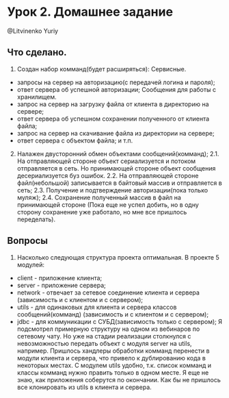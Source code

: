 # Урок 2. Домашнее задание
@Litvinenko Yuriy

## Что сделано.
1. Создан набор комманд(будет расширяться):
 Сервисные.
 - запросы на сервер на авторизацию(с передачей логина и пароля);
 - ответ сервера об успешной авторизации;
 Сообщения для работы с хранилищем.
 - запрос на сервер на загрузку файла от клиента в директорию на сервере;
 - ответ сервера об успешном сохранении полученного от клиента файла;
 - запрос на сервер на скачивание файла из директории на сервере;
 - ответ сервера с объектом файла;
 и т.п.
2. Налажен двусторонний обмен объектами сообщений(комманд);
2.1. На отправляющей стороне объект сериализуется и потоком 
  отправляется в сеть. Но принимающей стороне объект сообщения
  десериализуется буз ошибок.
2.2. На отправляющей стороне файл(небольшой) записывается 
  в байтовый массив и отправляется в сеть;
2.3. Получение и подтверждение авторизации(пока только муляж);
2.4. Сохранение полученный массив в файл на принимающей стороне
(Пока еще не успел добить, но в одну сторону сохранение уже работало,
но мне все пришлось переделать).

## Вопросы
1. Насколько следующая структура проекта оптимальная.
В проекте 5 модулей:
 - client - приложение клиента;
 - server - приложение сервера;
 - network - отвечает за сетевое соединение клиента и сервера
 (зависимость и с клиентом и с сервером);
 - utils - для одинаковых для клиента и сервера классов сообщений(комманд)
 (зависимость и с клиентом и с сервером);
 - jdbc - для коммуникации с СУБД(зависимость только с сервером);
Я подсмотрел примерную структуру на одном из вебинаров по сетевому чату.
Но уже на стадии реализации столкнулся с невозможностью передать объект
с модуля server на utils, например. Пришлось хандлеры обработки комманд
перенести в модули клиента и сервера, что привело к дублированию кода в некоторых местах.
С модулем utils удобно, т.к. список комманд и классы комманд нужно править
только в одном месте.
Я еще не знаю, как приложения соберутся по окончании. Как бы не пришлось 
все клонировать из utils в клиента и сервера.
